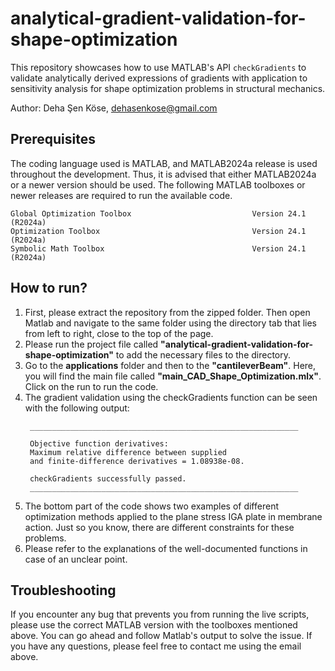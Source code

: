 # analytical-gradient-validation-for-shape-optimization

This repository showcases how to use MATLAB's API `checkGradients` to validate analytically derived expressions of gradients with application to sensitivity analysis for shape optimization problems in structural mechanics. 

Author: Deha Şen Köse, dehasenkose@gmail.com

## Prerequisites
The coding language used is MATLAB, and MATLAB2024a release is used throughout the development. Thus, it is advised that either MATLAB2024a or a newer version should be used.
The following MATLAB toolboxes or newer releases are required to run the available code.
```
Global Optimization Toolbox                           Version 24.1        (R2024a)
Optimization Toolbox                                  Version 24.1        (R2024a)
Symbolic Math Toolbox                                 Version 24.1        (R2024a)
```
## How to run?
1. First, please extract the repository from the zipped folder. Then open Matlab and navigate to the same folder using the directory tab that lies from left to right, close to the top of the page.
2. Please run the project file called **"analytical-gradient-validation-for-shape-optimization"** to add the necessary files to the directory.
3. Go to the **applications** folder and then to the **"cantileverBeam"**. Here, you will find the main file called **"main_CAD_Shape_Optimization.mlx"**. Click on the run to run the code.
4. The gradient validation using the checkGradients function can be seen with the following output:
   ```
    ____________________________________________________________
    
    Objective function derivatives:
    Maximum relative difference between supplied 
    and finite-difference derivatives = 1.08938e-08.
    
    checkGradients successfully passed.
    ____________________________________________________________
   ```  
5. The bottom part of the code shows two examples of different optimization methods applied to the plane stress IGA plate in membrane action. Just so you know, there are different constraints for these problems.
6. Please refer to the explanations of the well-documented functions in case of an unclear point.

## Troubleshooting
If you encounter any bug that prevents you from running the live scripts, please use the correct MATLAB version with the toolboxes mentioned above. You can go ahead and follow Matlab's output to solve the issue.
If you have any questions, please feel free to contact me using the email above.
